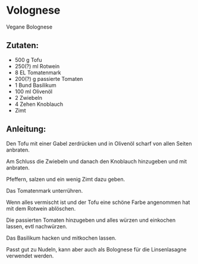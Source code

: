 Volognese
===
Vegane Bolognese

Zutaten:
---
- 500 g Tofu
- 250(?) ml Rotwein
- 8 EL Tomatenmark
- 200(?) g passierte Tomaten
- 1 Bund Basilikum
- 100 ml Olivenöl
- 2  Zwiebeln
- 4 Zehen Knoblauch
-   Zimt

Anleitung:
---
Den Tofu mit einer Gabel zerdrücken und in Olivenöl scharf von allen Seiten anbraten.

Am Schluss die Zwiebeln und danach den Knoblauch hinzugeben und mit anbraten.

Pfeffern, salzen und ein wenig Zimt dazu geben.

Das Tomatenmark unterrühren.

Wenn alles vermischt ist und der Tofu eine schöne Farbe angenommen hat mit dem Rotwein ablöschen.

Die passierten Tomaten hinzugeben und alles würzen und einkochen lassen, evtl nachwürzen.

Das Basilikum hacken und mitkochen lassen.

Passt gut zu Nudeln, kann aber auch als Bolognese für die Linsenlasagne verwendet werden.